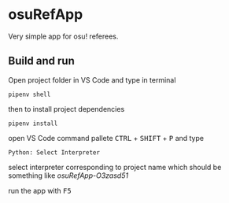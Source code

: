# osuRefApp
Very simple app for osu! referees.

## Build and run
Open project folder in VS Code and type in terminal
```
pipenv shell
```
then to install project dependencies
```
pipenv install
```
open VS Code command pallete <kbd>CTRL</kbd> + <kbd>SHIFT</kbd> + <kbd>P</kbd> and type
```
Python: Select Interpreter
```
select interpreter corresponding to project name which should be something like *osuRefApp-O3zasd51*  
  
run the app with <kbd>F5</kbd>